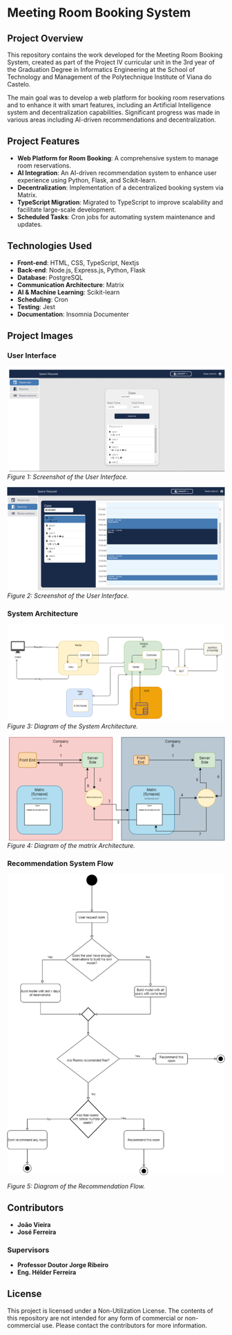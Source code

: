 # Meeting Room Booking System

## Project Overview

This repository contains the work developed for the Meeting Room Booking System, created as part of the Project IV curricular unit in the 3rd year of the Graduation Degree in Informatics Engineering at the School of Technology and Management of the Polytechnique Institute of Viana do Castelo.

The main goal was to develop a web platform for booking room reservations and to enhance it with smart features, including an Artificial Intelligence system and decentralization capabilities. Significant progress was made in various areas including AI-driven recommendations and decentralization.

## Project Features

- **Web Platform for Room Booking**: A comprehensive system to manage room reservations.
- **AI Integration**: An AI-driven recommendation system to enhance user experience using Python, Flask, and Scikit-learn.
- **Decentralization**: Implementation of a decentralized booking system via Matrix.
- **TypeScript Migration**: Migrated to TypeScript to improve scalability and facilitate large-scale development.
- **Scheduled Tasks**: Cron jobs for automating system maintenance and updates.

## Technologies Used

- **Front-end**: HTML, CSS, TypeScript, Nextjs
- **Back-end**: Node.js, Express.js, Python, Flask
- **Database**: PostgreSQL
- **Communication Architecture**: Matrix
- **AI & Machine Learning**: Scikit-learn
- **Scheduling**: Cron
- **Testing**: Jest
- **Documentation**: Insomnia Documenter

## Project Images

### User Interface

![User Interface](images/User-interface-1.png)
*Figure 1: Screenshot of the User Interface.*

![User Interface](images/User-interface-2.png)
*Figure 2: Screenshot of the User Interface.*

### System Architecture

![System Architecture](images/system-architecture.png)
*Figure 3: Diagram of the System Architecture.*

![System Architecture](images/matrix-architecture.png)
*Figure 4: Diagram of the matrix Architecture.*

### Recommendation System Flow

![System Architecture](images/recommender_flow.png)

*Figure 5: Diagram of the Recommendation Flow.*

## Contributors

- **João Vieira**
- **José Ferreira**

### Supervisors

- **Professor Doutor Jorge Ribeiro**
- **Eng. Hélder Ferreira**

## License

This project is licensed under a Non-Utilization License. The contents of this repository are not intended for any form of commercial or non-commercial use. Please contact the contributors for more information.
